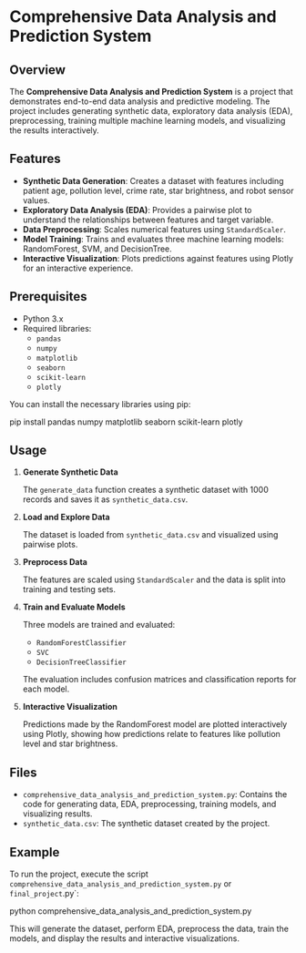 
# Comprehensive Data Analysis and Prediction System

## Overview

The **Comprehensive Data Analysis and Prediction System** is a project that demonstrates end-to-end data analysis and predictive modeling. The project includes generating synthetic data, exploratory data analysis (EDA), preprocessing, training multiple machine learning models, and visualizing the results interactively.

## Features

- **Synthetic Data Generation**: Creates a dataset with features including patient age, pollution level, crime rate, star brightness, and robot sensor values.
- **Exploratory Data Analysis (EDA)**: Provides a pairwise plot to understand the relationships between features and target variable.
- **Data Preprocessing**: Scales numerical features using `StandardScaler`.
- **Model Training**: Trains and evaluates three machine learning models: RandomForest, SVM, and DecisionTree.
- **Interactive Visualization**: Plots predictions against features using Plotly for an interactive experience.

## Prerequisites

- Python 3.x
- Required libraries:
  - `pandas`
  - `numpy`
  - `matplotlib`
  - `seaborn`
  - `scikit-learn`
  - `plotly`

You can install the necessary libraries using pip:

pip install pandas numpy matplotlib seaborn scikit-learn plotly

## Usage

1. **Generate Synthetic Data**

   The `generate_data` function creates a synthetic dataset with 1000 records and saves it as `synthetic_data.csv`.

2. **Load and Explore Data**

   The dataset is loaded from `synthetic_data.csv` and visualized using pairwise plots.

3. **Preprocess Data**

   The features are scaled using `StandardScaler` and the data is split into training and testing sets.

4. **Train and Evaluate Models**

   Three models are trained and evaluated:
   - `RandomForestClassifier`
   - `SVC`
   - `DecisionTreeClassifier`

   The evaluation includes confusion matrices and classification reports for each model.

5. **Interactive Visualization**

   Predictions made by the RandomForest model are plotted interactively using Plotly, showing how predictions relate to features like pollution level and star brightness.

## Files

- `comprehensive_data_analysis_and_prediction_system.py`: Contains the code for generating data, EDA, preprocessing, training models, and visualizing results.
- `synthetic_data.csv`: The synthetic dataset created by the project.

## Example

To run the project, execute the script `comprehensive_data_analysis_and_prediction_system.py` or `final_project`.py`:

python comprehensive_data_analysis_and_prediction_system.py

This will generate the dataset, perform EDA, preprocess the data, train the models, and display the results and interactive visualizations.

